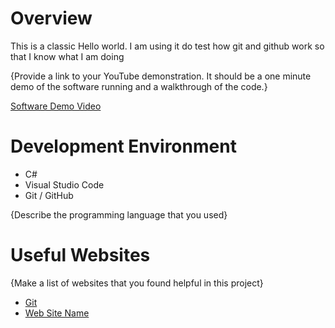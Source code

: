 # Overview

This is a classic Hello world. I am using it do test how git and github work so that I know what I am doing

{Provide a link to your YouTube demonstration.  It should be a one minute demo of the software running and a walkthrough of the code.}

[Software Demo Video](http://youtube.link.goes.here)

# Development Environment

* C#
* Visual Studio Code
* Git / GitHub

{Describe the programming language that you used}

# Useful Websites

{Make a list of websites that you found helpful in this project}
* [Git](https://git-scm.com/)
* [Web Site Name](http://url.link.goes.here)